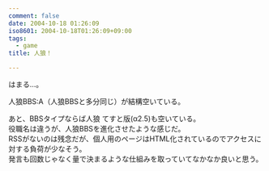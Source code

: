 ```yaml
---
comment: false
date: 2004-10-18 01:26:09
iso8601: 2004-10-18T01:26:09+09:00
tags:
  - game
title: 人狼！

---
```


<div class="entry-body">
  <p>はまる…。</p>

  <p>人狼BBS:A（人狼BBSと多分同じ）が結構空いている。</p>

  <p>あと、BBSタイプならば人狼 てすと版(α2.5)も空いている。<br />
    役職名は違うが、人狼BBSを進化させたような感じだ。<br />
    RSSがないのは残念だが、個人用のページはHTML化されているのでアクセスに対する負荷が少なそう。<br />
    発言も回数じゃなく量で決まるような仕組みを取っていてなかなか良いと思う。</p>
</div>

